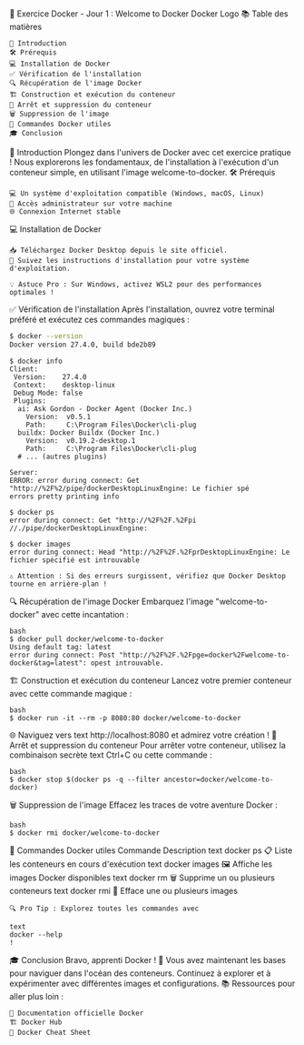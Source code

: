 🐳 Exercice Docker - Jour 1 : Welcome to Docker
Docker Logo
📚 Table des matières

    🌟 Introduction
    🛠️ Prérequis
    💻 Installation de Docker
    ✅ Vérification de l'installation
    🔍 Récupération de l'image Docker
    🏗️ Construction et exécution du conteneur
    🛑 Arrêt et suppression du conteneur
    🗑️ Suppression de l'image
    🧰 Commandes Docker utiles
    🎓 Conclusion

🌟 Introduction
Plongez dans l'univers de Docker avec cet exercice pratique ! Nous explorerons les fondamentaux, de l'installation à l'exécution d'un conteneur simple, en utilisant l'image welcome-to-docker.
🛠️ Prérequis

    💻 Un système d'exploitation compatible (Windows, macOS, Linux)
    🔑 Accès administrateur sur votre machine
    🌐 Connexion Internet stable

💻 Installation de Docker

    📥 Téléchargez Docker Desktop depuis le site officiel.
    🚀 Suivez les instructions d'installation pour votre système d'exploitation.

    💡 Astuce Pro : Sur Windows, activez WSL2 pour des performances optimales ! 

✅ Vérification de l'installation
Après l'installation, ouvrez votre terminal préféré et exécutez ces commandes magiques :

```bash
$ docker --version
Docker version 27.4.0, build bde2b89
```

```
$ docker info
Client:
 Version:    27.4.0
 Context:    desktop-linux
 Debug Mode: false
 Plugins:
  ai: Ask Gordon - Docker Agent (Docker Inc.)
    Version:  v0.5.1
    Path:     C:\Program Files\Docker\cli-plug
  buildx: Docker Buildx (Docker Inc.)
    Version:  v0.19.2-desktop.1
    Path:     C:\Program Files\Docker\cli-plug
  # ... (autres plugins)

Server:
ERROR: error during connect: Get "http://%2F%2/pipe/dockerDesktopLinuxEngine: Le fichier spé
errors pretty printing info

```

```
$ docker ps
error during connect: Get "http://%2F%2F.%2Fpi //./pipe/dockerDesktopLinuxEngine:
```

```
$ docker images
error during connect: Head "http://%2F%2F.%2FprDesktopLinuxEngine: Le fichier spécifié est introuvable 
```

    ⚠️ Attention : Si des erreurs surgissent, vérifiez que Docker Desktop tourne en arrière-plan ! 

🔍 Récupération de l'image Docker
Embarquez l'image "welcome-to-docker" avec cette incantation :


```
bash
$ docker pull docker/welcome-to-docker
Using default tag: latest
error during connect: Post "http://%2F%2F.%2Fpge=docker%2Fwelcome-to-docker&tag=latest": opest introuvable.
```


🏗️ Construction et exécution du conteneur
Lancez votre premier conteneur avec cette commande magique :

```
bash
$ docker run -it --rm -p 8080:80 docker/welcome-to-docker
```


🌐 Naviguez vers
text
http://localhost:8080
et admirez votre création !
🛑 Arrêt et suppression du conteneur
Pour arrêter votre conteneur, utilisez la combinaison secrète
text
Ctrl+C
ou cette commande :

```
bash
$ docker stop $(docker ps -q --filter ancestor=docker/welcome-to-docker)
```


🗑️ Suppression de l'image
Effacez les traces de votre aventure Docker :

```
bash
$ docker rmi docker/welcome-to-docker
```


🧰 Commandes Docker utiles
Commande	Description
text
docker ps
	📋 Liste les conteneurs en cours d'exécution
text
docker images
	🖼️ Affiche les images Docker disponibles
text
docker rm
	🗑️ Supprime un ou plusieurs conteneurs
text
docker rmi
	🧹 Efface une ou plusieurs images

    🔍 Pro Tip : Explorez toutes les commandes avec

    text
    docker --help
    ! 

🎓 Conclusion
Bravo, apprenti Docker ! 🎉 Vous avez maintenant les bases pour naviguer dans l'océan des conteneurs. Continuez à explorer et à expérimenter avec différentes images et configurations. 📚 Ressources pour aller plus loin :

    📘 Documentation officielle Docker
    🏗️ Docker Hub
    📜 Docker Cheat Sheet
